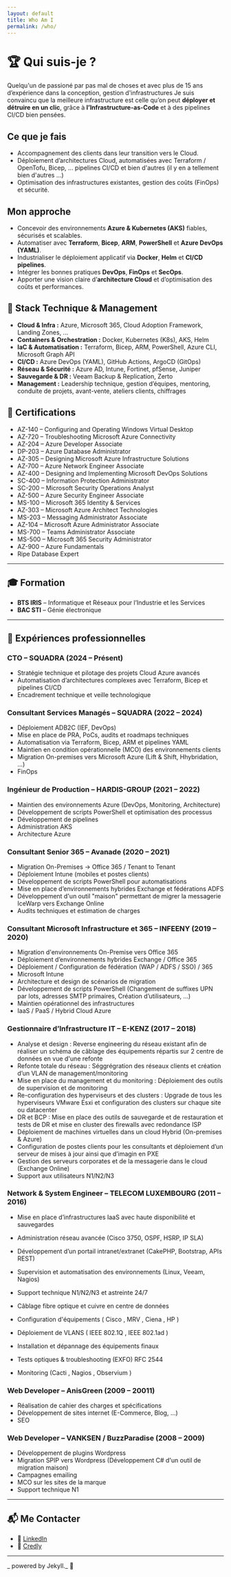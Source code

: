 ```yaml
---
layout: default
title: Who Am I
permalink: /who/
---
```


# 🏆 Qui suis-je ?

Quelqu'un de passioné par pas mal de choses et avec plus de 15 ans d’expérience dans la conception, gestion d'infrastructures
Je suis convaincu que la meilleure infrastructure est celle qu’on peut **déployer et détruire en un clic**, grâce à **l’Infrastructure-as-Code** et à des pipelines CI/CD bien pensées.


## Ce que je fais
- Accompagnement des clients dans leur transition vers le Cloud.  
- Déploiement d’architectures Cloud, automatisées avec Terraform / OpenTofu, Bicep, ... pipelines CI/CD et bien d'autres (il y en a tellement bien d'autres ...)
- Optimisation des infrastructures existantes, gestion des coûts (FinOps) et sécurité.  


## Mon approche
- Concevoir des environnements **Azure & Kubernetes (AKS)** fiables, sécurisés et scalables.  
- Automatiser avec **Terraform**, **Bicep**, **ARM**, **PowerShell** et **Azure DevOps (YAML)**.  
- Industrialiser le déploiement applicatif via **Docker**, **Helm** et **CI/CD pipelines**.  
- Intégrer les bonnes pratiques **DevOps**, **FinOps** et **SecOps**.  
- Apporter une vision claire d’**architecture Cloud** et d’optimisation des coûts et performances.  


## 🌟 Stack Technique & Management
- **Cloud & Infra :** Azure, Microsoft 365, Cloud Adoption Framework, Landing Zones, ... 
- **Containers & Orchestration :** Docker, Kubernetes (K8s), AKS, Helm  
- **IaC & Automatisation :** Terraform, Bicep, ARM, PowerShell, Azure CLI, Microsoft Graph API  
- **CI/CD :** Azure DevOps (YAML), GitHub Actions, ArgoCD (GitOps)
- **Réseau & Sécurité :** Azure AD, Intune, Fortinet, pfSense, Juniper
- **Sauvegarde & DR :** Veeam Backup & Replication, Zerto  
- **Management :** Leadership technique, gestion d’équipes, mentoring, conduite de projets, avant-vente, ateliers clients, chiffrages    



## 🥇 Certifications
- AZ-140 – Configuring and Operating Windows Virtual Desktop  
- AZ-720 – Troubleshooting Microsoft Azure Connectivity  
- AZ-204 – Azure Developer Associate  
- DP-203 – Azure Database Administrator  
- AZ-305 – Designing Microsoft Azure Infrastructure Solutions  
- AZ-700 – Azure Network Engineer Associate  
- AZ-400 – Designing and Implementing Microsoft DevOps Solutions  
- SC-400 – Information Protection Administrator  
- SC-200 – Microsoft Security Operations Analyst  
- AZ-500 – Azure Security Engineer Associate  
- MS-100 – Microsoft 365 Identity & Services  
- AZ-303 – Microsoft Azure Architect Technologies  
- MS-203 – Messaging Administrator Associate  
- AZ-104 – Microsoft Azure Administrator Associate  
- MS-700 – Teams Administrator Associate  
- MS-500 – Microsoft 365 Security Administrator  
- AZ-900 – Azure Fundamentals  
- Ripe Database Expert  

---



## 🎓 Formation
- **BTS IRIS** – Informatique et Réseaux pour l’Industrie et les Services  
- **BAC STI** – Génie électronique  

---

## 💼 Expériences professionnelles

### **CTO – SQUADRA** (2024 – Présent)
- Stratégie technique et pilotage des projets Cloud Azure avancés  
- Automatisation d’architectures complexes avec Terraform, Bicep et pipelines CI/CD  
- Encadrement technique et veille technologique  

### **Consultant Services Managés – SQUADRA** (2022 – 2024)
- Déploiement ADB2C (IEF, DevOps)  
- Mise en place de PRA, PoCs, audits et roadmaps techniques  
- Automatisation via Terraform, Bicep, ARM et pipelines YAML  
- Maintien en condition opérationnelle (MCO) des environnements clients
- Migration On-premises vers Microsoft Azure (Lift & Shift, Hhybridation, ...)
- FinOps

### **Ingénieur de Production – HARDIS-GROUP** (2021 – 2022)
- Maintien des environnements Azure (DevOps, Monitoring, Architecture)  
- Développement de scripts PowerShell et optimisation des processus  
- Développement de pipelines
- Administration AKS
- Architecture Azure
 
### **Consultant Senior 365 – Avanade** (2020 – 2021)
- Migration On-Premises → Office 365 / Tenant to Tenant  
- Déploiement Intune (mobiles et postes clients)  
- Développement de scripts PowerShell pour automatisations  
- Mise en place d’environnements hybrides Exchange et fédérations ADFS  
- Développement d'un outil "maison" permettant de migrer la messagerie IceWarp vers Exchange Online
- Audits techniques et estimation de charges 

### **Consultant Microsoft Infrastructure et 365 – INFEENY** (2019 – 2020)
- Migration d'environnements On-Premise vers Office 365
- Déploiement d’environnements hybrides Exchange / Office 365
- Déploiement / Configuration de fédération (WAP / ADFS / SSO) / 365
- Microsoft Intune
- Architecture et design de scénarios de migration
- Développement de scripts PowerShell (Changement de suffixes UPN par lots, adresses
SMTP primaires, Création d’utilisateurs, ...)
- Maintien opérationnel des infrastructures
- IaaS / PaaS / Hybrid Cloud Azure 

### **Gestionnaire d’Infrastructure IT – E-KENZ** (2017 – 2018)

- Analyse et design : Reverse engineering du réseau existant afin de réaliser un schéma de
câblage des équipements répartis sur 2 centre de données en vue d'une refonte
- Refonte totale du réseau : Séggrégration des réseaux clients et création d’un VLAN de
management/monitoring
- Mise en place du management et du monitoring : Déploiement des outils de supervision et
de monitoring
- Re-configuration des hyperviseurs et des clusters : Upgrade de tous les hyperviseurs
VMware Esxi et configuration des clusters sur chaque site ou datacenter
- DR et BCP : Mise en place des outils de sauvegarde et de restauration et tests de DR et
mise en cluster des firewalls avec redondance ISP
- Déploiement de machines virtuelles dans un cloud Hybrid (On-premises & Azure)
- Configuration de postes clients pour les consultants et déploiement d’un serveur de mises à
jour ainsi que d’imagin en PXE
- Gestion des serveurs corporates et de la messagerie dans le cloud (Exchange Online)
- Support aux utilisateurs N1/N2/N3

### **Network & System Engineer – TELECOM LUXEMBOURG** (2011 – 2016)
- Mise en place d’infrastructures IaaS avec haute disponibilité et sauvegardes  
- Administration réseau avancée (Cisco 3750, OSPF, HSRP, IP SLA)  
- Développement d’un portail intranet/extranet (CakePHP, Bootstrap, APIs REST)  
- Supervision et automatisation des environnements (Linux, Veeam, Nagios)  
- Support technique N1/N2/N3 et astreinte 24/7  

- Câblage fibre optique et cuivre en centre de données 
- Configuration d'équipements ( Cisco , MRV , Ciena , HP ) 
- Déploiement de VLANS ( IEEE 802.1Q , IEEE 802.1ad )
- Installation et dépannage des équipements finaux
- Tests optiques & troubleshooting (EXFO) RFC 2544
- Monitoring (Cacti , Nagios , Observium )

### **Web Developer – AnisGreen** (2009 – 20011)
- Réalisation de cahier des charges et spécifications
- Développement de sites internet (E-Commerce, Blog, ...) 
- SEO

### **Web Developer – VANKSEN / BuzzParadise** (2008 – 2009)
- Développement de plugins Wordpress
- Migration SPIP vers Wordpress (Développement C# d'un outil de migration maison)
- Campagnes emailing
- MCO sur les sites de la marque  
- Support technique N1

---

## 📬 Me Contacter
- 🔗 [LinkedIn](https://www.linkedin.com/in/dillier-sebastien)  
- 🔗 [Credly](https://www.credly.com/users/sebastien-dillier/badges)  

---

_ powered by Jekyll._ 🚀
